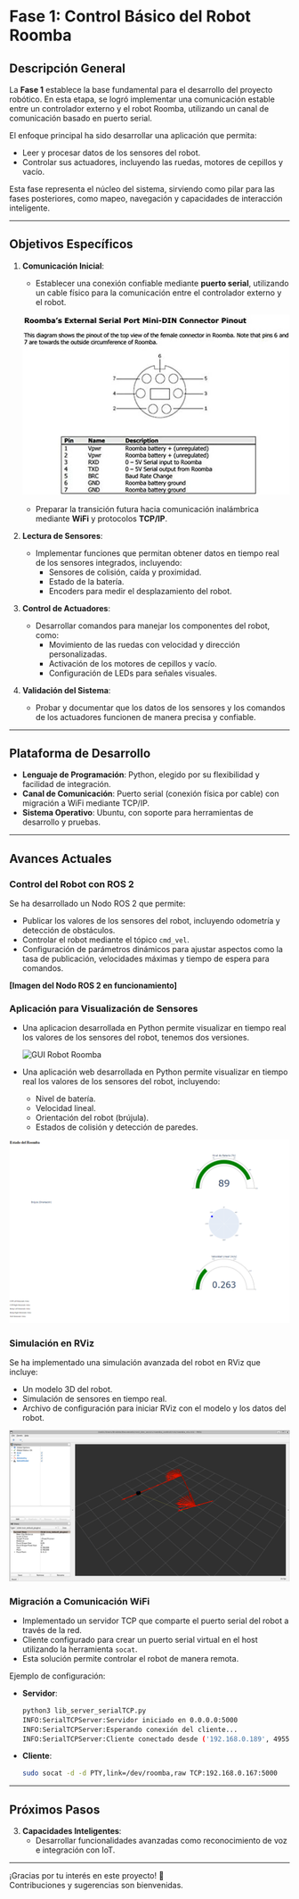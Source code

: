 # **Fase 1: Control Básico del Robot Roomba**

## **Descripción General**

La **Fase 1** establece la base fundamental para el desarrollo del proyecto robótico. En esta etapa, se logró implementar una comunicación estable entre un controlador externo y el robot Roomba, utilizando un canal de comunicación basado en puerto serial.

El enfoque principal ha sido desarrollar una aplicación que permita:

- Leer y procesar datos de los sensores del robot.
- Controlar sus actuadores, incluyendo las ruedas, motores de cepillos y vacío.

Esta fase representa el núcleo del sistema, sirviendo como pilar para las fases posteriores, como mapeo, navegación y capacidades de interacción inteligente.

---

## **Objetivos Específicos**

1. **Comunicación Inicial**:

   - Establecer una conexión confiable mediante **puerto serial**, utilizando un cable físico para la comunicación entre el controlador externo y el robot.
  
   ![GUI Robot Roomba](resources/Puerto_serie_Roomba.jpg)

   - Preparar la transición futura hacia comunicación inalámbrica mediante **WiFi** y protocolos **TCP/IP**.

2. **Lectura de Sensores**:

   - Implementar funciones que permitan obtener datos en tiempo real de los sensores integrados, incluyendo:
     - Sensores de colisión, caída y proximidad.
     - Estado de la batería.
     - Encoders para medir el desplazamiento del robot.

3. **Control de Actuadores**:

   - Desarrollar comandos para manejar los componentes del robot, como:
     - Movimiento de las ruedas con velocidad y dirección personalizadas.
     - Activación de los motores de cepillos y vacío.
     - Configuración de LEDs para señales visuales.

4. **Validación del Sistema**:

   - Probar y documentar que los datos de los sensores y los comandos de los actuadores funcionen de manera precisa y confiable.

---

## **Plataforma de Desarrollo**

- **Lenguaje de Programación**: Python, elegido por su flexibilidad y facilidad de integración.
- **Canal de Comunicación**: Puerto serial (conexión física por cable) con migración a WiFi mediante TCP/IP.
- **Sistema Operativo**: Ubuntu, con soporte para herramientas de desarrollo y pruebas.

---

## **Avances Actuales**

### **Control del Robot con ROS 2**

Se ha desarrollado un Nodo ROS 2 que permite:

- Publicar los valores de los sensores del robot, incluyendo odometría y detección de obstáculos.
- Controlar el robot mediante el tópico `cmd_vel`.
- Configuración de parámetros dinámicos para ajustar aspectos como la tasa de publicación, velocidades máximas y tiempo de espera para comandos.

**[Imagen del Nodo ROS 2 en funcionamiento]**

### **Aplicación para Visualización de Sensores**
- Una aplicacion desarrollada en Python permite visualizar en tiempo real los valores de los sensores del robot, tenemos dos versiones.

  ![GUI Robot Roomba](resources/GUI.jpg)

- Una aplicación web desarrollada en Python permite visualizar en tiempo real los valores de los sensores del robot, incluyendo:
  - Nivel de batería.
  - Velocidad lineal.
  - Orientación del robot (brújula).
  - Estados de colisión y detección de paredes.

 ![GUI Robot Roomba](resources/Aplicaion_web.png)

### **Simulación en RViz**

Se ha implementado una simulación avanzada del robot en RViz que incluye:

- Un modelo 3D del robot.
- Simulación de sensores en tiempo real.
- Archivo de configuración para iniciar RViz con el modelo y los datos del robot.

 ![GUI Robot Roomba](resources/RViz.png)

### **Migración a Comunicación WiFi**

- Implementado un servidor TCP que comparte el puerto serial del robot a través de la red.
- Cliente configurado para crear un puerto serial virtual en el host utilizando la herramienta `socat`.
- Esta solución permite controlar el robot de manera remota.

Ejemplo de configuración:

- **Servidor**:

  ```bash
  python3 lib_server_serialTCP.py
  INFO:SerialTCPServer:Servidor iniciado en 0.0.0.0:5000
  INFO:SerialTCPServer:Esperando conexión del cliente...
  INFO:SerialTCPServer:Cliente conectado desde ('192.168.0.189', 49552)
  ```

- **Cliente**:

  ```bash
  sudo socat -d -d PTY,link=/dev/roomba,raw TCP:192.168.0.167:5000
  ```

---

## **Próximos Pasos**

3. **Capacidades Inteligentes**:
   - Desarrollar funcionalidades avanzadas como reconocimiento de voz e integración con IoT.

---

¡Gracias por tu interés en este proyecto! 🚀\
Contribuciones y sugerencias son bienvenidas.

